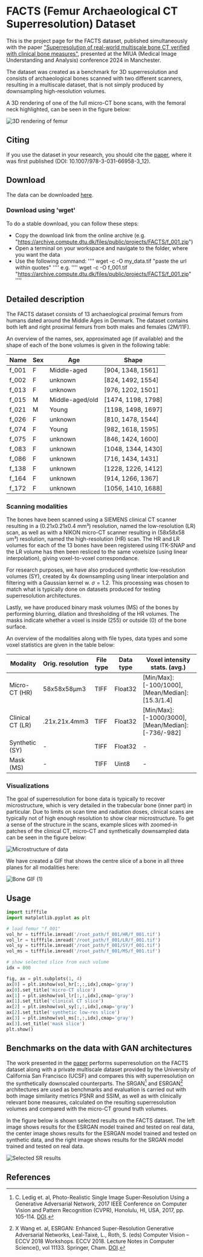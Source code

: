 # FACTS (Femur Archaeological CT Superresolution) Dataset

This is the project page for the FACTS dataset, published simultaneously with the paper ["Superresolution of real-world multiscale bone CT verified with clinical bone measures"](https://doi.org/10.1007/978-3-031-66958-3_12), presented at the MIUA (Medical Image Understanding and Analysis) conference 2024 in Manchester.

The dataset was created as a benchmark for 3D superresolution and consists of archaeological bones scanned with two different scanners, resulting in a multiscale dataset, that is not simply produced by downsampling high-resolution volumes.

A 3D rendering of one of the full micro-CT bone scans, with the femoral neck highlighted, can be seen in the figure below:

![3D rendering of femur](https://github.com/phialosophy10/BoneSuperResolution/assets/93533251/945d4ad4-9023-4e59-9b42-a36c5e1b2978)

## Citing
If you use the dataset in your research, you should cite the [paper](https://doi.org/10.1007/978-3-031-66958-3_12), where it was first published (DOI: 10.1007/978-3-031-66958-3_12).

## Download

The data can be downloaded [here](https://archive.compute.dtu.dk/files/public/projects/FACTS).

### Download using 'wget'
To do a stable download, you can follow these steps: 
* Copy the download link from the online archive (e.g. "https://archive.compute.dtu.dk/files/public/projects/FACTS/f_001.zip")
* Open a terminal on your workspace and navigate to the folder, where you want the data
* Use the following command:
''''
wget -c -O my_data.tif "paste the url within quotes"
''''
e.g.
''''
wget -c -O f_001.tif "https://archive.compute.dtu.dk/files/public/projects/FACTS/f_001.zip"
''''

## Detailed description
The FACTS dataset consists of 13 archaeological proximal femurs from humans dated around the Middle Ages in Denmark. The dataset contains both left and right proximal femurs from both males and females (2M/11F). 

An overview of the names, sex, approximated age (if available) and the shape of each of the bone volumes is given in the following table:

| Name     | Sex    | Age                | Shape                 |
|----------|--------|--------------------|-----------------------|
| f_001    | F      | Middle-aged        | [904, 1348, 1561]     |
| f_002    | F      | unknown            | [824, 1492, 1554]     |
| f_013    | F      | unknown            | [976, 1202, 1501]     |
| f_015    | M      | Middle-aged/old    | [1474, 1198, 1798]    |
| f_021    | M      | Young              | [1198, 1498, 1697]    |
| f_026    | F      | unknown            | [810, 1478, 1544]     |
| f_074    | F      | Young              | [982, 1618, 1595]     |
| f_075    | F      | unknown            | [846, 1424, 1600]     |
| f_083    | F      | unknown            | [1048, 1344, 1430]    |
| f_086    | F      | unknown            | [716, 1434, 1431]     |
| f_138    | F      | unknown            | [1228, 1226, 1412]    |
| f_164    | F      | unknown            | [914, 1266, 1367]     |
| f_172    | F      | unknown            | [1056, 1410, 1688]    |

### Scanning modalities
The bones have been scanned using a SIEMENS clinical CT scanner resulting in a (0.21x0.21x0.4 mm³) resolution, named the low-resolution (LR) scan, as well as with a NIKON micro-CT scanner resulting in (58x58x58 um³) resolution, named the high-resolution (HR) scan. The HR and LR volumes for each of the 13 bones have been registered using ITK-SNAP and the LR volume has then been resliced to the same voxelsize (using linear interpolation), giving voxel-to-voxel correspondance.

For research purposes, we have also produced synthetic low-resolution volumes (SY), created by 4x downsampling using linear interpolation and filtering with a Gaussian kernel w. $\sigma = 1.2$. This processing was chosen to match what is typically done on datasets produced for testing superresolution architectures.

Lastly, we have produced binary mask volumes (MS) of the bones by performing blurring, dilation and thresholding of the HR volumes. The masks indicate whether a voxel is inside (255) or outside (0) of the bone surface.

An overview of the modalities along with file types, data types and some voxel statistics are given in the table below:

|     Modality              |     Orig. resolution        |     File type        |     Data type        |     Voxel intensity stats.     (avg.)                |
|---------------------------|-----------------------------|----------------------|----------------------|------------------------------------------------------|
|     Micro-CT (HR)         |     58x58x58µm3             |     TIFF             |     Float32          | [Min/Max]: [-100/1000],  [Mean/Median]: [15.3/1.4]   |
|     Clinical CT   (LR)    |     .21x.21x.4mm3           |     TIFF             |     Float32          | [Min/Max]: [-1000/3000], [Mean/Median]: [-736/-982]  |
|     Synthetic   (SY)      | -                           |     TIFF             |     Float32          | -                                                    |
|     Mask (MS)             | -                           |     TIFF             |     Uint8            | -                                                    |

### Visualizations
The goal of superresolution for bone data is typically to recover microstructure, which is very detailed in the trabecular bone (inner part) in particular. Due to limits on scan time and radiation doses, clinical scans are typically not of high enough resolution to show clear microstructure. To get a sense of the structure in the scans, example slices with zoomed-in patches of the clinical CT, micro-CT and synthetically downsampled data can be seen in the figure below:

![Microstructure of data](https://github.com/user-attachments/assets/4a5e778e-2bc9-4299-880a-32f57b2e8280)

We have created a GIF that shows the centre slice of a bone in all three planes for all modalities here:

![Bone GIF (1)](https://github.com/user-attachments/assets/d8f591f7-f5bc-4677-8526-9799362ccce4)

## Usage

```python
import tifffile
import matplotlib.pyplot as plt

# load femur "f_001"
vol_hr = tifffile.imread('/root_path/f_001/HR/f_001.tif')
vol_lr = tifffile.imread('/root_path/f_001/LR/f_001.tif')
vol_sy = tifffile.imread('/root_path/f_001/SY/f_001.tif')
vol_ms = tifffile.imread('/root_path/f_001/MS/f_001.tif')

# show selected slice from each volume
idx = 800

fig, ax = plt.subplots(1, 4)
ax[0] = plt.imshow(vol_hr[:,:,idx],cmap='gray')
ax[0].set_title('micro-CT slice')
ax[1] = plt.imshow(vol_lr[:,:,idx],cmap='gray')
ax[1].set_title('clinical CT slice')
ax[2] = plt.imshow(vol_sy[:,:,idx],cmap='gray')
ax[2].set_title('synthetic low-res slice')
ax[3] = plt.imshow(vol_ms[:,:,idx],cmap='gray')
ax[3].set_title('mask slice')
plt.show()


```

## Benchmarks on the data with GAN architectures

The work presented in the [paper](https://doi.org/10.1007/978-3-031-66958-3_12) performs superresolution on the FACTS dataset along with a private multiscale dataset provided by the University of California San Francisco (UCSF) and compares this with superresolution on the synthetically downscaled counterparts. The SRGAN[^1] and ESRGAN[^2] architectures are used as benchmarks and evaluation is carried out with both image similarity metrics PSNR and SSIM, as well as with clinically relevant bone measures, calculated on the resulting superresolution volumes and compared with the micro-CT ground truth volumes.

In the figure below is shown selected results on the FACTS dataset. The left image shows results for the ESRGAN model trained and tested on real data, the center image shows results for the ESRGAN model trained and tested on synthetic data, and the right image shows results for the SRGAN model trained and tested on real data.

![Selected SR results](https://github.com/phialosophy10/BoneSuperResolution/assets/93533251/73cf9ea8-0ace-49cd-8df8-d157a88b458f)


## References
[^1]: C. Ledig et. al, Photo-Realistic Single Image Super-Resolution Using a Generative Adversarial Network, 2017 IEEE Conference on Computer Vision and Pattern Recognition (CVPR), Honolulu, HI, USA, 2017, pp. 105-114. [DOI](doi.org/10.1109/CVPR.2017.19).

[^2]: X Wang et. al, ESRGAN: Enhanced Super-Resolution Generative Adversarial Networks, Leal-Taixé, L., Roth, S. (eds) Computer Vision – ECCV 2018 Workshops. ECCV 2018. Lecture Notes in Computer Science(), vol 11133. Springer, Cham. [DOI](doi.org/10.1007/978-3-030-11021-5_5).

